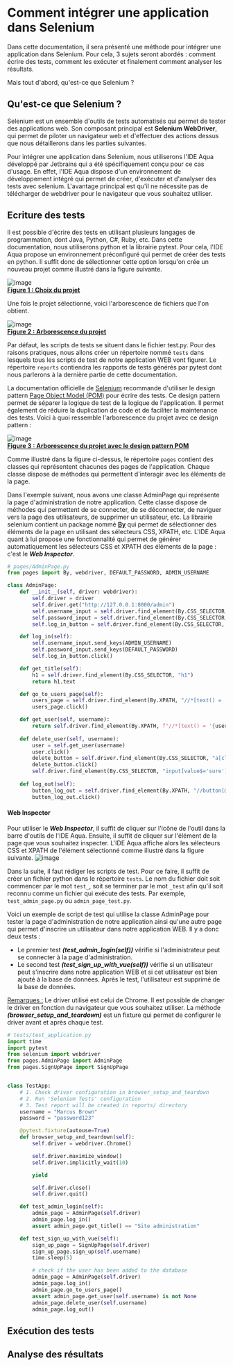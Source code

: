 # Comment intégrer une application dans Selenium 

Dans cette documentation, il sera présenté une méthode pour intégrer une application dans Selenium. Pour cela, 3 sujets seront abordés  :  comment écrire des tests, comment les exécuter et finalement comment analyser les résultats.

Mais tout d'abord, qu'est-ce que Selenium ?

## Qu'est-ce que Selenium ?

Selenium est un ensemble d'outils de tests automatisés qui permet de tester des applications web. Son composant principal est __Selenium WebDriver__, qui permet de piloter un navigateur web et d'effectuer des actions dessus que nous détaillerons dans les parties suivantes.  

Pour intégrer une application dans Selenium, nous utiliserons l'IDE Aqua développé par Jetbrains qui a été spécifiquement conçu pour ce cas d'usage. En effet, l'IDE Aqua dispose d'un environnement de développement intégré qui permet de créer, d'exécuter et d'analyser des tests avec selenium. L'avantage principal est qu'il ne nécessite pas 
de télécharger de webdriver pour le navigateur que vous souhaitez utiliser.

## Ecriture des tests
Il est possible d'écrire des tests en utilisant plusieurs langages de programmation, dont Java, Python, C#, Ruby, etc. Dans cette documentation, nous utiliserons python et la librairie pytest. 
Pour cela, l'IDE Aqua propose un environnement préconfiguré qui permet de créer des tests en python. Il suffit donc de sélectionner cette option lorsqu'on crée un nouveau projet comme illustré dans la figure suivante.

![image](https://raw.githubusercontent.com/AloyseSECK/DOCUMENTATIONS/main/Images/Selenium%20DOCS%20img/New_Project_Aqua.png)  
<u>  **Figure 1 : Choix du projet** </u>

Une fois le projet sélectionné, voici l'arborescence de fichiers que l'on obtient.   

![image](https://raw.githubusercontent.com/AloyseSECK/DOCUMENTATIONS/main/Images/Selenium%20DOCS%20img/Arborescence_du_projet.png)  
<u>  **Figure 2 : Arborescence du projet** </u>

Par défaut, les scripts de tests se situent dans le fichier test.py.
Pour des raisons pratiques, nous allons créer un répertoire nommé ``tests`` dans lesquels tous les scripts de test de notre application WEB vont figurer.
Le répertoire ``reports`` contiendra les rapports de tests générés par pytest dont nous parlerons à la dernière partie de cette documentation.

La documentation officielle de [Selenium](https://www.selenium.dev/documentation/) recommande d'utiliser le design pattern [Page Object Model (POM)](https://www.selenium.dev/documentation/test_practices/encouraged/page_object_models/) pour écrire des tests. Ce design pattern permet de séparer la logique de test de la logique de l'application. Il permet également de réduire la duplication de code et de faciliter la maintenance des tests.
Voici à quoi ressemble l'arborescence du projet avec ce design pattern :    

![image](https://raw.githubusercontent.com/AloyseSECK/DOCUMENTATIONS/main/Images/Selenium%20DOCS%20img/Arborescence_du_projet_avec_POM.png)   
<u>  **Figure 3 : Arborescence du projet avec le design pattern POM** </u>   

Comme illustré dans la figure ci-dessus, le répertoire ``pages`` contient des classes qui représentent chacunes des pages de l'application. Chaque classe dispose de méthodes qui permettent d'interagir avec les éléments de la page.  

Dans l'exemple suivant, nous avons une classe AdminPage qui représente la page d'administration de notre application. Cette classe dispose de méthodes qui permettent de se connecter, de se déconnecter, de naviguer vers la page des utilisateurs, de supprimer un utilisateur, etc. La librairie selenium contient un package nommé [**By**](https://www.selenium.dev/selenium/docs/api/java/org/openqa/selenium/By.html) qui permet de sélectionner des éléments de la page en utilisant des sélecteurs CSS, XPATH, etc. L'IDE Aqua quant à lui propose une fonctionnalité qui permet de générer automatiquement les sélecteurs CSS et XPATH des éléments de la page : c'est le __*Web Inspector*__. 

```python
# pages/AdminPage.py
from pages import By, webdriver, DEFAULT_PASSWORD, ADMIN_USERNAME

class AdminPage:
    def __init__(self, driver: webdriver):
        self.driver = driver
        self.driver.get("http://127.0.0.1:8000/admin")
        self.username_input = self.driver.find_element(By.CSS_SELECTOR, "#id_username")
        self.password_input = self.driver.find_element(By.CSS_SELECTOR, "#id_password")
        self.log_in_button = self.driver.find_element(By.CSS_SELECTOR, "input[value$='in']")

    def log_in(self):
        self.username_input.send_keys(ADMIN_USERNAME)
        self.password_input.send_keys(DEFAULT_PASSWORD)
        self.log_in_button.click()

    def get_title(self):
        h1 = self.driver.find_element(By.CSS_SELECTOR, "h1")
        return h1.text

    def go_to_users_page(self):
        users_page = self.driver.find_element(By.XPATH, "//*[text() = 'Users']")
        users_page.click()

    def get_user(self, username):
        return self.driver.find_element(By.XPATH, f"//*[text() = '{username}']")
        
    def delete_user(self, username):
        user = self.get_user(username)
        user.click()
        delete_button = self.driver.find_element(By.CSS_SELECTOR, "a[class='deletelink']")
        delete_button.click()
        self.driver.find_element(By.CSS_SELECTOR, "input[value$='sure']").click()
    
    def log_out(self):
        button_log_out = self.driver.find_element(By.XPATH, "//button[@type='submit']")
        button_log_out.click()

```

#### Web Inspector 
Pour utiliser le __*Web Inspector*__, il suffit de cliquer sur l'icône de l'outil dans la barre d'outils de l'IDE Aqua. Ensuite, il suffit de cliquer sur l'élément de la page que vous souhaitez inspecter. L'IDE Aqua affiche alors les sélecteurs CSS et XPATH de l'élément sélectionné comme illustré dans la figure suivante.
![image](https://raw.githubusercontent.com/AloyseSECK/DOCUMENTATIONS/main/Images/Selenium%20DOCS%20img/Web_Inspector.png)

Dans la suite, il faut rédiger les scripts de test. Pour ce faire, il suffit de créer un fichier python dans le répertoire ``tests``. Le nom du fichier doit soit commencer par le mot ``test_``, soit se terminer par le mot ``_test`` afin qu'il soit reconnu comme un fichier qui exécute des tests. Par exemple, ``test_admin_page.py`` ou ``admin_page_test.py``. 


Voici un exemple de script de test qui utilise la classe AdminPage pour tester la page d'administration de notre application ainsi qu'une autre page qui permet d'inscrire un utilisateur dans notre application WEB. 
Il y a donc deux tests : 
- Le premier test __*(test_admin_login(self))*__ vérifie si l'administrateur peut se connecter à la page d'administration.
- Le second test __*(test_sign_up_with_vue(self))*__ vérifie si un utilisateur peut s'inscrire dans notre application WEB et si cet utilisateur est bien ajouté à la base de données. Après le test, l'utilisateur est supprimé de la base de données.    

<u>Remarques :</u> Le driver utilisé est celui de Chrome. Il est possible de changer le driver en fonction du navigateur que vous souhaitez utiliser. La méthode __*(browser_setup_and_teardown)*__ est un fixture qui permet de configurer le driver avant et après chaque test.  

```python
# tests/test_application.py
import time
import pytest
from selenium import webdriver
from pages.AdminPage import AdminPage
from pages.SignUpPage import SignUpPage


class TestApp:
    # 1. Check driver configuration in browser_setup_and_teardown
    # 2. Run 'Selenium Tests' configuration
    # 3. Test report will be created in reports/ directory
    username = "Marcus Brown"
    password = "password123"

    @pytest.fixture(autouse=True)
    def browser_setup_and_teardown(self):
        self.driver = webdriver.Chrome()

        self.driver.maximize_window()
        self.driver.implicitly_wait(10)

        yield

        self.driver.close()
        self.driver.quit()

    def test_admin_login(self):
        admin_page = AdminPage(self.driver)
        admin_page.log_in()
        assert admin_page.get_title() == "Site administration"

    def test_sign_up_with_vue(self):
        sign_up_page = SignUpPage(self.driver)
        sign_up_page.sign_up(self.username)
        time.sleep(5)

        # check if the user has been added to the database
        admin_page = AdminPage(self.driver)
        admin_page.log_in()
        admin_page.go_to_users_page()
        assert admin_page.get_user(self.username) is not None
        admin_page.delete_user(self.username)
        admin_page.log_out()

```

## Exécution des tests

## Analyse des résultats


